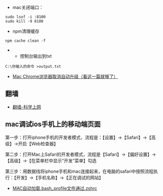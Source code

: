 
- mac关闭端口：
```
sudo lsof -i :8100
sudo kill -9 8100
```

- npm清理缓存

```
npm cache clean -f
```
- - 控制台输出到txt

```
C:\你输入的命令 >output.txt
```

* [Mac Chrome浏览器取消自动升级（看这一篇就够了）](https://blog.csdn.net/chenyufeng1991/article/details/78568919)

## 翻墙
* [翻墙-科学上网 ](https://github.com/bannedbook/fanqiang)

## mac调试ios手机上的移动端页面
第一步：打开iphone手机的开发者模式，流程是：【设置】->【Safari】->【高级】->开启【Web检查器】

第二步：打开Mac上Safari的开发者模式，流程是【Safari】->【偏好设置】->【高级】->【在菜单栏中显示“开发”菜单】勾选

第三步：用数据线将iphone手机和mac连接起来，在电脑的safari中按照流程执行：【开发】->【手机名称】->【正在调试的网站】


* [MAC自动加载.bash_profile文件通过.zshrc](https://blog.csdn.net/YaphetZhao/article/details/88027831)